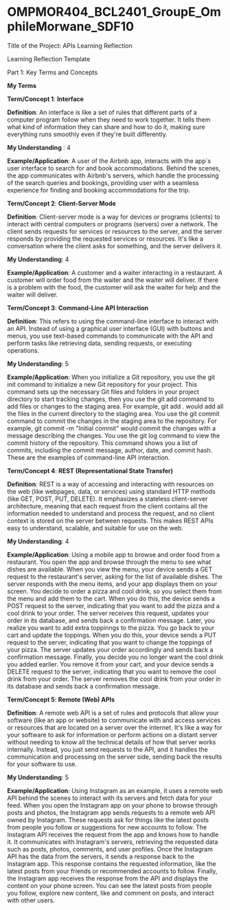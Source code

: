 # OMPMOR404_BCL2401_GroupE_OmphileMorwane_SDF10

Title of the Project: APIs Learning Reflection

Learning Reflection Template

Part 1: Key Terms and Concepts

__My Terms__


__Term/Concept 1__: __Interface__  

__Definition__: An interface is like a set of rules that different parts of a computer program follow when they need to work together. It tells them what kind of information they can share and how to do it, making sure everything runs smoothly even if they're built differently.

__My Understanding__ : 4 

__Example/Application__: A user of the Airbnb app, interacts with the app`s user interface to search for and book accommodations. Behind the scenes, the app communicates with Airbnb's servers, which handle the processing of the search queries and bookings, providing user with a seamless experience for finding and booking accommodations for the trip.

__Term/Concept 2__: __Client-Server Mode__

__Definition__: Client-server mode is a way for devices or programs (clients) to interact with central computers or programs (servers) over a network. The client sends requests for services or resources to the server, and the server responds by providing the requested services or resources. It's like a conversation where the client asks for something, and the server delivers it.

__My Understanding__:  4

__Example/Application__:  A customer and a waiter interacting in a restaurant. A customer will order food from the waiter and the waiter will deliver. If there is a problem with the food, the customer will ask the waiter for help and the waiter will deliver.

__Term/Concept 3__: __Command-Line API Interaction__

__Definition__: This refers to using the command-line interface to interact with an API. Instead of using a graphical user interface (GUI) with buttons and menus, you use text-based commands to communicate with the API and perform tasks like retrieving data, sending requests, or executing operations.

__My Understanding__: 5  

__Example/Application__: When you initialize a Git repository, you use the git init command to initialize a new Git repository for your project. This command sets up the necessary Git files and folders in your project directory to start tracking changes, then you use the git add command to add files or changes to the staging area. For example, git add . would add all the files in the current directory to the staging area.
You use the git commit command to commit the changes in the staging area to the repository. For example, git commit -m "Initial commit" would commit the changes with a message describing the changes.
You use the git log command to view the commit history of the repository. This command shows you a list of commits, including the commit message, author, date, and commit hash. These are the examples of command-line API interaction.


__Term/Concept 4__: __REST (Representational State Transfer)__

__Definition__: REST is a way of accessing and interacting with resources on the web (like webpages, data, or services) using standard HTTP methods (like GET, POST, PUT, DELETE). It emphasizes a stateless client-server architecture, meaning that each request from the client contains all the information needed to understand and process the request, and no client context is stored on the server between requests. This makes REST APIs easy to understand, scalable, and suitable for use on the web.  

__My Understanding__: 4  

__Example/Application__: Using a mobile app to browse and order food from a restaurant. You open the app and browse through the menu to see what dishes are available. When you view the menu, your device sends a GET request to the restaurant's server, asking for the list of available dishes. The server responds with the menu items, and your app displays them on your screen. You decide to order a pizza and cool drink, so you select them from the menu and add them to the cart. When you do this, the device sends a POST request to the server, indicating that you want to add the pizza and a cool drink to your order. The server receives this request, updates your order in its database, and sends back a confirmation message. Later, you realize you want to add extra toppinngs to the pizza. You go back to your cart and update the toppings. When you do this, your device sends a PUT request to the server, indicating that you want to change the toppings of your pizza. The server updates your order accordingly and sends back a confirmation message. Finally, you decide you no longer want the cool drink you added earlier. You remove it from your cart, and your device sends a DELETE request to the server, indicating that you want to remove the cool drink from your order. The server removes the cool drink from your order in its database and sends back a confirmation message.

__Term/Concept 5__: __Remote (Web) APIs__

__Definition__: A remote web API is a set of rules and protocols that allow your software (like an app or website) to communicate with and access services or resources that are located on a server over the internet. It's like a way for your software to ask for information or perform actions on a distant server without needing to know all the technical details of how that server works internally. Instead, you just send requests to the API, and it handles the communication and processing on the server side, sending back the results for your software to use.


__My Understanding__: 5 

__Example/Application__: Using Instagram as an example, it uses a remote web API behind the scenes to interact with its servers and fetch data for your feed. When you open the Instagram app on your phone to browse through posts and photos, the Instagram app sends requests to a remote web API owned by Instagram. These requests ask for things like the latest posts from people you follow or suggestions for new accounts to follow. The Instagram API receives the request from the app and knows how to handle it. It communicates with Instagram's servers, retrieving the requested data such as posts, photos, comments, and user profiles. Once the Instagram API has the data from the servers, it sends a response back to the Instagram app. This response contains the requested information, like the latest posts from your friends or recommended accounts to follow. Finally, the Instagram app receives the response from the API and displays the content on your phone screen. You can see the latest posts from people you follow, explore new content, like and comment on posts, and interact with other users.




















